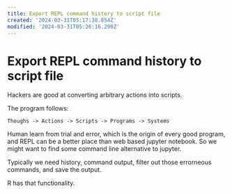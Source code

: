 ```yaml
---
title: Export REPL command history to script file
created: '2024-03-31T05:17:38.854Z'
modified: '2024-03-31T05:26:16.290Z'
---
```


# Export REPL command history to script file

Hackers are good at converting arbitrary actions into scripts.

The program follows:

```
Thoughs -> Actions -> Scripts -> Programs -> Systems
```

Human learn from trial and error, which is the origin of every good program, and REPL can be a better place than web based jupyter notebook. So we might want to find some command line alternative to jupyter.

Typically we need history, command output, filter out those errorneous commands, and save the output.

R has that functionality.
